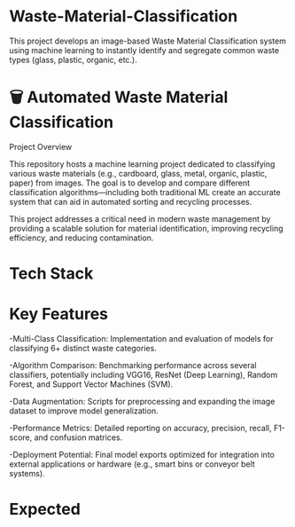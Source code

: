 # Waste-Material-Classification
This project develops an image-based Waste Material Classification system using machine learning to instantly identify and segregate common waste types (glass, plastic, organic, etc.).


# 🗑️ Automated Waste Material Classification

Project Overview

This repository hosts a machine learning project dedicated to classifying various waste materials (e.g., cardboard, glass, metal, organic, plastic, paper) from images. The goal is to develop and compare different classification algorithms—including both traditional ML create an accurate system that can aid in automated sorting and recycling processes.

This project addresses a critical need in modern waste management by providing a scalable solution for material identification, improving recycling efficiency, and reducing contamination.

# Tech Stack

# Key Features

-Multi-Class Classification: Implementation and evaluation of models for classifying 6+ distinct waste categories.

-Algorithm Comparison: Benchmarking performance across several classifiers, potentially including VGG16, ResNet (Deep Learning), Random Forest, and Support Vector Machines (SVM).

-Data Augmentation: Scripts for preprocessing and expanding the image dataset to improve model generalization.

-Performance Metrics: Detailed reporting on accuracy, precision, recall, F1-score, and confusion matrices.

-Deployment Potential: Final model exports optimized for integration into external applications or hardware (e.g., smart bins or conveyor belt systems).


# Expected




